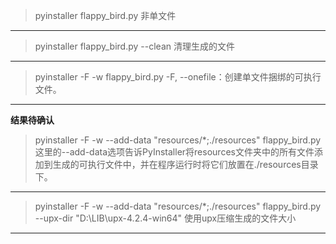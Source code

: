 > pyinstaller flappy_bird.py
非单文件
**********
> pyinstaller flappy_bird.py --clean
清理生成的文件
*********
> pyinstaller -F -w flappy_bird.py
-F, --onefile：创建单文件捆绑的可执行文件。
************

**结果待确认**
> pyinstaller -F -w --add-data "resources/*;./resources" flappy_bird.py
这里的--add-data选项告诉PyInstaller将resources文件夹中的所有文件添加到生成的可执行文件中，并在程序运行时将它们放置在./resources目录下。
**********

> pyinstaller -F -w --add-data "resources/*;./resources" flappy_bird.py --upx-dir "D:\LIB\upx-4.2.4-win64"
使用upx压缩生成的文件大小
**************

